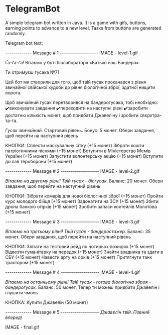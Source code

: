 # TelegramBot
A simple telegram bot written in Java. It is a game with gifs, buttons, earning points to advance to a new level. Tasks from buttons are generated randomly.

Telegram bot text:

------------- Message # 1 -------------------
IMAGE - level-1.gif

Ґа-ґа-ґа!
Вітаємо у боті біолабораторії «Батько наш Бандера».

Ти отримуєш гусака №71

Цей бот ми створили для того, щоб твій гусак прокачався з рівня звичайної свійської худоби до рівня біологічної зброї, здатної нищити ворога. 

Щоб звичайний гусак перетворився на бандерогусака, тобі необхідно:
✔️виконувати завдання
✔️переходити на наступні рівні
✔️заробити достатню кількість монет, щоб придбати Джавеліну і зробити свєрхтра-та-та.

*Гусак звичайний.* Стартовий рівень.
Бонус: 5 монет.
Обери завдання, щоб перейти на наступний рівень

КНОПКИ:
Сплести маскувальну сітку (+15 монет)
Зібрати кошти патріотичними піснями (+15 монет) 
Вступити в Міністерство Мемів України (+15 монет) 
Запустити волонтерську акцію (+15 монет) 
Вступити до лав тероборони (+15 монет)





------------- Message # 2 -------------------
IMAGE - level-2.gif

*Вітаємо на другому рівні! Твій гусак - біогусак.*
Баланс: 20 монет. 
Обери завдання, щоб перейти на наступний рівень

КНОПКИ:
Зібрати комарів для нової біологічної зброї (+15 монет) 
Пройти курс молодого бійця (+15 монет)
Задонатити на ЗСУ (+15 монет) 
Збити дрона банкою огірків (+15 монет) 
Зробити запаси коктейлів Молотова (+15 монет) 





------------- Message # 3 -------------------
IMAGE - level-3.gif

*Вітаємо на третьому рівні! Твій гусак - бандеростажер.*
Баланс: 35 монет. 
Обери завдання, щоб перейти на наступний рівень

КНОПКИ:
Злітати на тестовий рейд по чотирьох позиціях (+15 монет) 
Відвезти гуманітарку на передок (+15 монет) 
Знайти зрадника та здати в СБУ (+15 монет) 
Навести арту на орків (+15 монет)
Притягнути танк трактором (+15 монет)



------------- Message # 4 -------------------
IMAGE - level-4.gif

*Вітаємо на останньому рівні! Твій гусак - готова біологічна зброя - бандерогусак.*
Баланс: 50 монет. 
Тепер ти можеш придбати Джавелін і глушити чмонь

КНОПКА:
Купити Джавелін (50 монет)




------------- Message # 5 -------------------
*Джавелін твій. Повний вперед!*

IMAGE - final.gif
